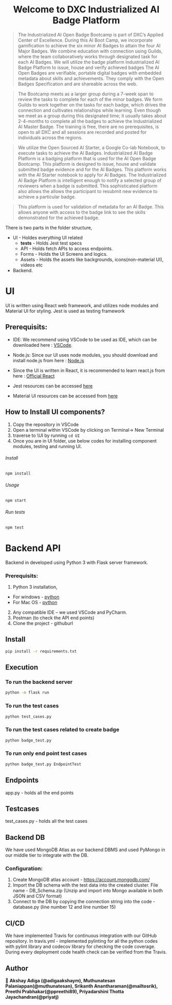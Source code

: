 <h1 align="center">Welcome to DXC Industrialized AI Badge Platform</h1>

> The Industrialized AI Open Badge Bootcamp is part of DXC’s Applied Center of Excellence. During this AI Boot Camp, we incorporate gamification to achieve the six minor AI Badges to attain the four AI Major Badges.  We combine education with connection using Guilds, where the team collaboratively works through designated task for each AI Badges. We will utilize the badge platform Industrialized AI Badge Platform  to issue, house and verify achieved badges
The AI Open Badges are verifiable, portable digital badges with embedded metadata about skills and achievements. They comply with the Open Badges Specification and are shareable across the web.

>The Bootcamp meets as a larger group during a 7-week span to review the tasks to complete for each of the minor badges. We form Guilds to work together on the tasks for each badge, which drives the connection and cultivates relationships while learning. Even though we meet as a group during this designated time; it usually takes about 2-4-months to complete all the badges to achieve the Industrialized AI Master Badge. The training is free, there are no prerequisites, is open to all DXC and all sessions are recorded and posted for individuals across the regions. 

>We utilize the Open Sourced AI Starter, a Google Co-lab Notebook, to execute tasks to achieve the AI Badges.
Industrialized AI Badge Platform is a badging platform that is used for the AI Open Badge Bootcamp. This platform is designed to issue, house and validate submitted badge evidence and for the AI Badges.  This platform works with the AI Starter notebook to apply for AI Badges. The Industrialized AI Badge Platform is intelligent enough to notify a selected group of reviewers when a badge is submitted. This sophisticated platform also allows the allows the participant to resubmit new evidence to achieve a particular badge. 

>This platform is used for validation of metadata for an AI Badge.  This allows anyone with access to the badge link to see the skills demonstrated for the achieved badge. 


There is two parts in the folder structure, 
* UI - Holdes everything UI related
  * __tests__ - Holds Jest test specs
  * API - Holds fetch APIs to access endpoints.
  * Forms - Holds the UI Screens and logics.
  * Assets - Holds the assets like backgrounds, icons(non-material UI), videos etc
* Backend.

# UI

UI is written using React web framework, and utilizes node modules and Material UI for styling.
Jest is used as testing framework

## Prerequisits:

* IDE: We recommend using VSCode to be used as IDE, which can be downloaded here : [VSCode](https://code.visualstudio.com/Download).

* Node.js: Since our UI uses node modules, you should download and install node.js from here : [Node.js](https://nodejs.org/en/download/)

* Since the UI is written in React, it is recommended to learn react.js from here : [Official React](https://reactjs.org/docs/getting-started.html)

* Jest resources can be accessed [here](https://jestjs.io/)

* Material UI resources can be accessed from [here](https://material-ui.com/getting-started/usage/)


## How to Install UI components?
1. Copy the repository in VSCode
2. Open a terminal within VSCode by clicking on Terminal-> New Terminal
3. traverse to \UI by running ```cd UI```
4. Once you are in UI folder, use below codes for installing component modules, testing and running UI.

###### Install

```sh
npm install
```

###### Usage

```sh
npm start
```

###### Run tests

```sh
npm test
```

# Backend API

Backend in developed using Python 3 with Flask server framework.

### Prerequisits:

1.	Python 3 installation,
  * For windows - [python](https://www.python.org/downloads/)
  * For Mac OS - [python](https://www.python.org/downloads/mac-osx/)
2.	Any compatible IDE – we used VSCode and PyCharm.
3.	Postman (to check the API end points)
4.  Clone the project - githuburl

## Install

```sh
pip install -r requirements.txt
```
## Execution

### To run the backend server

```sh
python -m flask run
```

### To run the test cases

```sh
python test_cases.py 
```

### To run the test cases related to create badge

```sh
python badge_test.py 
```

### To run only end point test cases

```sh
python badge_test.py EndpointTest
```

## Endpoints

app.py - holds all the end points 

##  Testcases

test_cases.py - holds all the test cases

## Backend DB

We have used MongoDB Atlas as our backend DBMS and used PyMongo in our middle tier to integrate with the DB.

### Configuration:

1. Create MongoDB atlas account - https://account.mongodb.com/
2. Import the DB schema with the test data into the created cluster. File name - DB_Schema.zip (Unzip and import into Mongo available in both JSON and CSV format)
3. Connect to the DB by copying the connection string into the code - database.py (line number 12 and line number 15)

## CI/CD

We have implemented Travis for continuous integration with our GitHub repository. In travis.yml - implemented pylinting for all the python codes with pylint library and codecov library for checking the code coverage. During every deployment code health check can be verified from the Travis. 


## Author

👤 **Akshay Adiga (@adigaakshaym), Muthunatesan Palaniappan(@muthunatesan), Srikanth Anantharaman(@mailtosrik), Preethi Prabhakar(@ppreethi89), Priyadarshini Thotta Jayachandran(@priyatj)**


